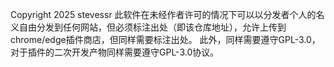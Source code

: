 Copyright 2025 stevessr
此软件在未经作者许可的情况下可以以分发者个人的名义自由分发到任何网站，但必须标注出处（即该仓库地址），允许上传到chrome/edge插件商店，但同样需要标注出处。
此外，同样需要遵守GPL-3.0，对于插件的二次开发产物同样需要遵守GPL-3.0协议。
